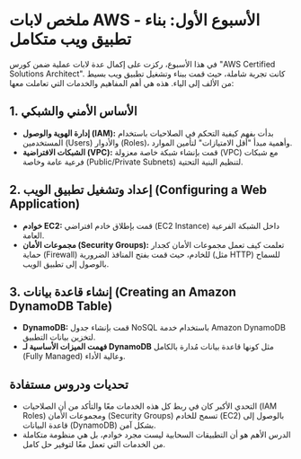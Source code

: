 # ملخص لابات AWS - الأسبوع الأول: بناء تطبيق ويب متكامل

في هذا الأسبوع، ركزت على إكمال عدة لابات عملية ضمن كورس "AWS Certified Solutions Architect". كانت تجربة شاملة، حيث قمت ببناء وتشغيل تطبيق ويب بسيط من الألف إلى الياء. هذه هي أهم المفاهيم والخدمات التي تعاملت معها:

## 1. الأساس الأمني والشبكي
- **إدارة الهوية والوصول (IAM):** بدأت بفهم كيفية التحكم في الصلاحيات باستخدام المستخدمين (Users) والأدوار (Roles)، وأهمية مبدأ "أقل الامتيازات" لتأمين الموارد.
- **الشبكات الافتراضية (VPC):** قمت بإنشاء شبكة خاصة معزولة (VPC) مع شبكات فرعية عامة وخاصة (Public/Private Subnets) لتنظيم البنية التحتية.

## 2. إعداد وتشغيل تطبيق الويب (Configuring a Web Application)
- **خوادم EC2:** قمت بإطلاق خادم افتراضي (EC2 Instance) داخل الشبكة الفرعية العامة.
- **مجموعات الأمان (Security Groups):** تعلمت كيف تعمل مجموعات الأمان كجدار حماية (Firewall) للخادم، حيث قمت بفتح المنافذ الضرورية (مثل HTTP) للسماح بالوصول إلى تطبيق الويب.

## 3. إنشاء قاعدة بيانات (Creating an Amazon DynamoDB Table)
- **DynamoDB:** قمت بإنشاء جدول NoSQL باستخدام خدمة Amazon DynamoDB لتخزين بيانات التطبيق.
- **فهمت الميزات الأساسية لـ DynamoDB** مثل كونها قاعدة بيانات مُدارة بالكامل (Fully Managed) وعالية الأداء.

## تحديات ودروس مستفادة
- التحدي الأكبر كان في ربط كل هذه الخدمات معًا والتأكد من أن الصلاحيات (IAM Roles) ومجموعات الأمان (Security Groups) تسمح للخادم (EC2) بالوصول إلى قاعدة البيانات (DynamoDB) بشكل آمن.
- الدرس الأهم هو أن التطبيقات السحابية ليست مجرد خوادم، بل هي منظومة متكاملة من الخدمات التي تعمل معًا لتوفير حل كامل.

